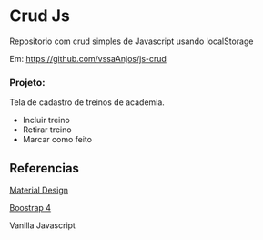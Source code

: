 # Crud Js
Repositorio com crud simples de Javascript usando localStorage 

Em: https://github.com/vssaAnjos/js-crud
 
### Projeto:
Tela de cadastro de treinos de academia.
- Incluir treino
- Retirar treino
- Marcar como feito

## Referencias
[Material Design](https://material.io/resources/icons/?icon=check_circle_outline&style=baseline)

[Boostrap 4](https://getbootstrap.com/docs/4.4/getting-started/introduction/)

Vanilla Javascript
